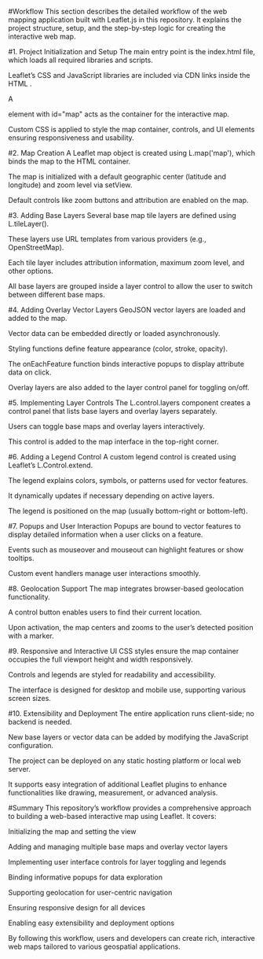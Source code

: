 #Workflow
This section describes the detailed workflow of the web mapping application built with Leaflet.js in this repository. It explains the project structure, setup, and the step-by-step logic for creating the interactive web map.

#1. Project Initialization and Setup
The main entry point is the index.html file, which loads all required libraries and scripts.

Leaflet’s CSS and JavaScript libraries are included via CDN links inside the HTML <head>.

A <div> element with id="map" acts as the container for the interactive map.

Custom CSS is applied to style the map container, controls, and UI elements ensuring responsiveness and usability.

#2. Map Creation
A Leaflet map object is created using L.map('map'), which binds the map to the HTML container.

The map is initialized with a default geographic center (latitude and longitude) and zoom level via setView.

Default controls like zoom buttons and attribution are enabled on the map.

#3. Adding Base Layers
Several base map tile layers are defined using L.tileLayer().

These layers use URL templates from various providers (e.g., OpenStreetMap).

Each tile layer includes attribution information, maximum zoom level, and other options.

All base layers are grouped inside a layer control to allow the user to switch between different base maps.

#4. Adding Overlay Vector Layers
GeoJSON vector layers are loaded and added to the map.

Vector data can be embedded directly or loaded asynchronously.

Styling functions define feature appearance (color, stroke, opacity).

The onEachFeature function binds interactive popups to display attribute data on click.

Overlay layers are also added to the layer control panel for toggling on/off.

#5. Implementing Layer Controls
The L.control.layers component creates a control panel that lists base layers and overlay layers separately.

Users can toggle base maps and overlay layers interactively.

This control is added to the map interface in the top-right corner.

#6. Adding a Legend Control
A custom legend control is created using Leaflet’s L.Control.extend.

The legend explains colors, symbols, or patterns used for vector features.

It dynamically updates if necessary depending on active layers.

The legend is positioned on the map (usually bottom-right or bottom-left).

#7. Popups and User Interaction
Popups are bound to vector features to display detailed information when a user clicks on a feature.

Events such as mouseover and mouseout can highlight features or show tooltips.

Custom event handlers manage user interactions smoothly.

#8. Geolocation Support
The map integrates browser-based geolocation functionality.

A control button enables users to find their current location.

Upon activation, the map centers and zooms to the user’s detected position with a marker.

#9. Responsive and Interactive UI
CSS styles ensure the map container occupies the full viewport height and width responsively.

Controls and legends are styled for readability and accessibility.

The interface is designed for desktop and mobile use, supporting various screen sizes.

#10. Extensibility and Deployment
The entire application runs client-side; no backend is needed.

New base layers or vector data can be added by modifying the JavaScript configuration.

The project can be deployed on any static hosting platform or local web server.

It supports easy integration of additional Leaflet plugins to enhance functionalities like drawing, measurement, or advanced analysis.

#Summary
This repository’s workflow provides a comprehensive approach to building a web-based interactive map using Leaflet. It covers:

Initializing the map and setting the view

Adding and managing multiple base maps and overlay vector layers

Implementing user interface controls for layer toggling and legends

Binding informative popups for data exploration

Supporting geolocation for user-centric navigation

Ensuring responsive design for all devices

Enabling easy extensibility and deployment options

By following this workflow, users and developers can create rich, interactive web maps tailored to various geospatial applications.

